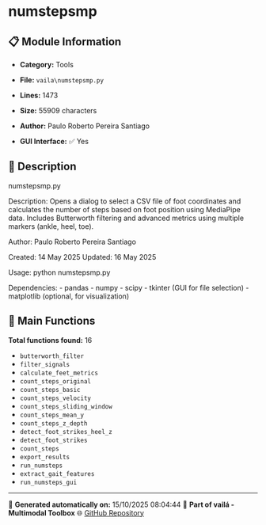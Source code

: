 # numstepsmp

## 📋 Module Information

- **Category:** Tools
- **File:** `vaila\numstepsmp.py`
- **Lines:** 1473
- **Size:** 55909 characters

- **Author:** Paulo Roberto Pereira Santiago
- **GUI Interface:** ✅ Yes

## 📖 Description


numstepsmp.py

Description:
    Opens a dialog to select a CSV file of foot coordinates
    and calculates the number of steps based on foot position using
    MediaPipe data. Includes Butterworth filtering and advanced metrics using
    multiple markers (ankle, heel, toe).

Author:
    Paulo Roberto Pereira Santiago

Created:
    14 May 2025
Updated:
    16 May 2025

Usage:
    python numstepsmp.py

Dependencies:
    - pandas
    - numpy
    - scipy
    - tkinter (GUI for file selection)
    - matplotlib (optional, for visualization)


## 🔧 Main Functions

**Total functions found:** 16

- `butterworth_filter`
- `filter_signals`
- `calculate_feet_metrics`
- `count_steps_original`
- `count_steps_basic`
- `count_steps_velocity`
- `count_steps_sliding_window`
- `count_steps_mean_y`
- `count_steps_z_depth`
- `detect_foot_strikes_heel_z`
- `detect_foot_strikes`
- `count_steps`
- `export_results`
- `run_numsteps`
- `extract_gait_features`
- `run_numsteps_gui`




---

📅 **Generated automatically on:** 15/10/2025 08:04:44
🔗 **Part of vailá - Multimodal Toolbox**
🌐 [GitHub Repository](https://github.com/vaila-multimodaltoolbox/vaila)

